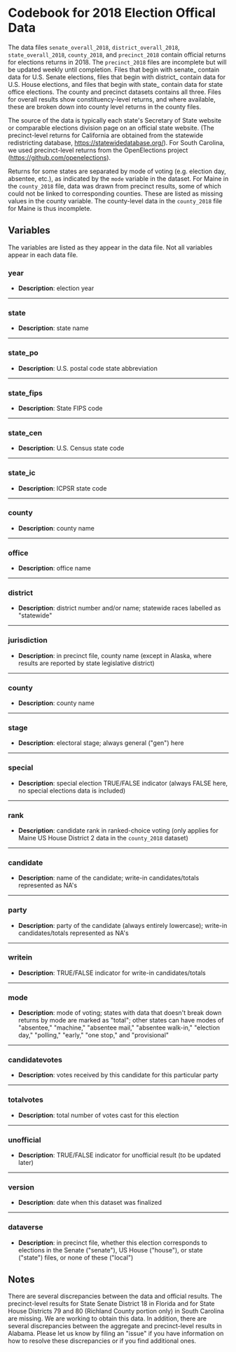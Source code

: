 # Codebook for 2018 Election Offical Data

The data files `senate_overall_2018`, `district_overall_2018`, `state_overall_2018`, `county_2018`, and `precinct_2018` contain official returns for elections returns in 2018. The `precinct_2018` files are incomplete but will be updated weekly until completion. Files that begin with senate_ contain data for U.S. Senate elections, files that begin with district_ contain data for U.S. House elections, and files that begin with state_ contain data for state office elections. The county and precinct datasets contains all three. Files for overall results show constituency-level returns, and where available, these are broken down into county level returns in the county files. 

The source of the data is typically each state's Secretary of State website or comparable elections division page on an official state website. (The precinct-level returns for California are obtained from the statewide redistricting database, https://statewidedatabase.org/). For South Carolina, we used precinct-level returns from the OpenElections project (https://github.com/openelections).

Returns for some states are separated by mode of voting (e.g. election day, absentee, etc.), as indicated by the `mode` variable in the dataset. For Maine in the `county_2018` file, data was drawn from precinct results, some of which could not be linked to corresponding counties. These are listed as missing values in the county variable. The county-level data in the `county_2018` file for Maine is thus incomplete.

## Variables
The variables are listed as they appear in the data file. Not all variables appear in each data file.

### year
- **Description**: election year	

------------------

### state
- **Description**: state name 

-----------------

### state_po
- **Description**: U.S. postal code state abbreviation

----------------

### state_fips
 - **Description**: State FIPS code

----------------

### state_cen
 - **Description**: U.S. Census state code

 ---------------
 
### state_ic
 - **Description**: ICPSR state code

-----------------

### county
 - **Description**: county name

-----------------

### office
- **Description**: office name

-----------------

### district
- **Description**: district number and/or name; statewide races labelled as "statewide"

-----------------

### jurisdiction
 - **Description**: in precinct file, county name (except in Alaska, where results are reported by state legislative district)

-----------------

### county
 - **Description**: county name

-----------------

### stage
- **Description**: electoral stage; always general ("gen") here

-----------------

### special
- **Description**: special election TRUE/FALSE indicator (always FALSE here, no special elections data is included)

-----------------

### rank
- **Description**: candidate rank in ranked-choice voting (only applies for Maine US House District 2 data in the `county_2018` dataset)

-----------------

### candidate
- **Description**: name of the candidate; write-in candidates/totals represented as NA's
 
-----------------

### party
- **Description**: party of the candidate (always entirely lowercase); write-in candidates/totals represented as NA's

-----------------

### writein
- **Description**: TRUE/FALSE indicator for write-in candidates/totals

-----------------

### mode
- **Description**: mode of voting; states with data that doesn't break down returns by mode are marked as "total"; other states can have modes of "absentee," "machine," "absentee mail," "absentee walk-in," "election day," "polling," "early," "one stop," and "provisional" 

-----------------

### candidatevotes 
- **Description**: votes received by this candidate for this particular party

----------------

### totalvotes
- **Description**: total number of votes cast for this election

----------------

### unofficial
- **Description**: TRUE/FALSE indicator for unofficial result (to be updated later)

----------------

### version  
- **Description**: date when this dataset was finalized

----------------

### dataverse  
- **Description**: in precinct file, whether this election corresponds to elections in the Senate ("senate"), US House ("house"), or state ("state") files, or none of these ("local")

## Notes

There are several discrepancies between the data and official results. The precinct-level results for State Senate District 18 in Florida and for State House Districts 79 and 80 (Richland County portion only) in South Carolina are missing. We are working to obtain this data. In addition, there are several discrepancies between the aggregate and precinct-level results in Alabama. Please let us know by filing an "issue" if you have information on how to resolve these discrepancies or if you find additional ones. 
